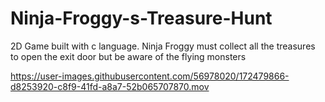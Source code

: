 # Ninja-Froggy-s-Treasure-Hunt
2D Game built with c language. Ninja Froggy must collect all the treasures to open the exit door but be aware of the flying monsters 


https://user-images.githubusercontent.com/56978020/172479866-d8253920-c8f9-41fd-a8a7-52b065707870.mov


